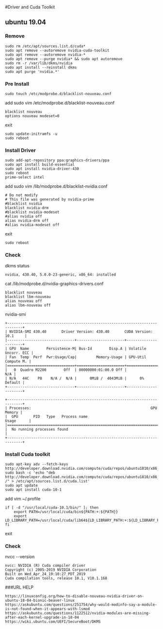 #Driver and Cuda Toolkit 

## ubuntu 19.04

### Remove

    sudo rm /etc/apt/sources.list.d/cuda*
    sudo apt remove --autoremove nvidia-cuda-toolkit
    sudo apt remove --autoremove nvidia-*
    sudo apt remove --purge nvidia* && sudo apt autoremove
    sudo rm -r /var/lib/dkms/nvidia
    sudo apt install --reinstall dkms
    sudo apt purge 'nvidia.*'

### Pre Install 

    sudo touch /etc/modprobe.d/blacklist-nouveau.conf
    
add sudo vim /etc/modprobe.d/blacklist-nouveau.conf
    
    blacklist nouveau
    options nouveau modeset=0
exit 
        
    sudo update-initramfs -u
    sudo reboot    

### Install Driver
    
    sudo add-apt-repository ppa:graphics-drivers/ppa
    sudo apt install build-essential
    sudo apt install nvidia-driver-430
    sudo reboot
    prime-select intel
    
add sudo vim /lib/modprobe.d/blacklist-nvidia.conf 
    
    # Do not modify
    # This file was generated by nvidia-prime
    #blacklist nvidia
    blacklist nvidia-drm
    #blacklist nvidia-modeset
    #alias nvidia off
    alias nvidia-drm off
    #alias nvidia-modeset off

exit 
    
    sudo reboot
    
### Check   

dkms status    
    
    nvidia, 430.40, 5.0.0-23-generic, x86_64: installed  

cat /lib/modprobe.d/nvidia-graphics-drivers.conf  
    
    blacklist nouveau
    blacklist lbm-nouveau
    alias nouveau off
    alias lbm-nouveau off
  
nvidia-smi    
    
    +-----------------------------------------------------------------------------+
    | NVIDIA-SMI 430.40       Driver Version: 430.40       CUDA Version: 10.1     |
    |-------------------------------+----------------------+----------------------+
    | GPU  Name        Persistence-M| Bus-Id        Disp.A | Volatile Uncorr. ECC |
    | Fan  Temp  Perf  Pwr:Usage/Cap|         Memory-Usage | GPU-Util  Compute M. |
    |===============================+======================+======================|
    |   0  Quadro M2200        Off  | 00000000:01:00.0 Off |                  N/A |
    | N/A   44C    P8    N/A /  N/A |      0MiB /  4043MiB |      0%      Default |
    +-------------------------------+----------------------+----------------------+
                                                                                   
    +-----------------------------------------------------------------------------+
    | Processes:                                                       GPU Memory |
    |  GPU       PID   Type   Process name                             Usage      |
    |=============================================================================|
    |  No running processes found                                                 |
    +-----------------------------------------------------------------------------+

### Install Cuda toolkit

    sudo apt-key adv --fetch-keys  http://developer.download.nvidia.com/compute/cuda/repos/ubuntu1810/x86_64/7fa2af80.pub
    sudo bash -c 'echo "deb http://developer.download.nvidia.com/compute/cuda/repos/ubuntu1810/x86_64 /" > /etc/apt/sources.list.d/cuda.list'
    sudo apt update
    sudo apt install cuda-10-1

    
add vim ~/.profile    

    if [ -d "/usr/local/cuda-10.1/bin/" ]; then
        export PATH=/usr/local/cuda/bin${PATH:+:${PATH}}
        export LD_LIBRARY_PATH=/usr/local/cuda/lib64${LD_LIBRARY_PATH:+:${LD_LIBRARY_PATH}}
    fi
    
exit     

### Check 

nvcc --version

    nvcc: NVIDIA (R) Cuda compiler driver
    Copyright (c) 2005-2019 NVIDIA Corporation
    Built on Wed_Apr_24_19:10:27_PDT_2019
    Cuda compilation tools, release 10.1, V10.1.168

    
###URL HELP 

    https://linuxconfig.org/how-to-disable-nouveau-nvidia-driver-on-ubuntu-18-04-bionic-beaver-linux
    https://askubuntu.com/questions/251754/why-would-modinfo-say-a-module-is-not-found-when-it-appears-with-lsmod
    https://askubuntu.com/questions/1122512/nvidia-modules-are-missing-after-each-kernel-upgrade-in-18-04
    https://wiki.ubuntu.com/UEFI/SecureBoot/DKMS   